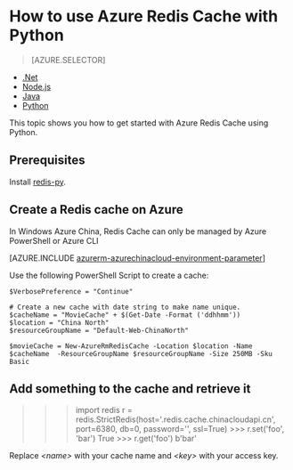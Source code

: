 <properties
	pageTitle="How to use Azure Redis Cache with Python | Windows Azure"
	description="Get started with Azure Redis Cache using Python"
	services="redis-cache"
	documentationCenter=""
	authors="steved0x"
	manager="dwrede"
	editor="v-lincan"/>

<tags
	ms.service="cache"
	ms.date="12/03/2015"
	wacn.date=""/>

# How to use Azure Redis Cache with Python

> [AZURE.SELECTOR]
- [.Net](/documentation/articles/cache-dotnet-how-to-use-azure-redis-cache)
- [Node.js](/documentation/articles/cache-nodejs-get-started)
- [Java](/documentation/articles/cache-java-get-started)
- [Python](/documentation/articles/cache-python-get-started)

This topic shows you how to get started with Azure Redis Cache using Python.


## Prerequisites

Install [redis-py](https://github.com/andymccurdy/redis-py).


## Create a Redis cache on Azure

<!-- deleted by customization
In the [Azure Management Portal](https://manage.windowsazure.cn/), click **New**, **DATA SERVICE**, and select **Redis Cache**.

  ![][1]

Enter a DNS hostname. It will have the form `<name>
  .redis.cache.chinacloudapi.cn`. Click **Create**.

  ![][2]

  Once you create the cache, [browse to it](/documentation/articles/cache-configure#configure-redis-cache-settings) to view the cache settings. You will need:

  - **Hostname.** You entered this name when you created the cache.
  - **Port.** Click the link under **Ports** to view the ports. Use the SSL port.
  - **Access Key.** Click the link under **Keys** and copy the primary key.
-->
<!-- keep by customization: begin -->
In Windows Azure China, Redis Cache can only be managed by Azure PowerShell or Azure CLI

[AZURE.INCLUDE [azurerm-azurechinacloud-environment-parameter](../includes/azurerm-azurechinacloud-environment-parameter.md)]

Use the following PowerShell Script to create a cache:

	$VerbosePreference = "Continue"

	# Create a new cache with date string to make name unique. 
	$cacheName = "MovieCache" + $(Get-Date -Format ('ddhhmm')) 
	$location = "China North"
	$resourceGroupName = "Default-Web-ChinaNorth"
	
	$movieCache = New-AzureRmRedisCache -Location $location -Name $cacheName  -ResourceGroupName $resourceGroupName -Size 250MB -Sku Basic

<!-- keep by customization: end -->

  ## Add something to the cache and retrieve it

  >>> import redis
  >>> r = redis.StrictRedis(host='<name>.redis.cache.chinacloudapi.cn',
          port=6380, db=0, password='<key>', ssl=True)
    >>> r.set('foo', 'bar')
    True
    >>> r.get('foo')
    b'bar'

Replace *&lt;name&gt;* with your cache name and *&lt;key&gt;* with your access key.


<!--Image references-->
[1]: ./media/cache-python-get-started/cache01.png
[2]: ./media/cache-python-get-started/cache02.png
